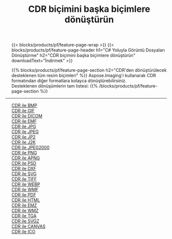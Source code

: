 ﻿---
title: CDR biçimini başka biçimlere dönüştürün 
weight: 3920
url: /tr/net/conversion/from/cdr 
lang: tr
langdirlevel: 2
locales: zh-hans,ja,it,ru,de,es,fr,nl,id,lt,pl,pt,vi,tr,ko,zh-hant,ar,hi,th,sv,cs,uk,he
description: Aspose.Imaging'i kullanarak CDR biçimini kolayca başka biçimlere dönüştürebilirsiniz
---

{{< blocks/products/pf/feature-page-wrap >}}
{{< blocks/products/pf/feature-page-header h1="C# Yoluyla Görüntü Dosyaları Dönüştürme" h2="CDR biçimini başka biçimlere dönüştürün" downloadText="İndirmek" >}}


{{% blocks/products/pf/feature-page-section  h2="CDR'den dönüştürülecek desteklenen tüm resim biçimleri" %}}
Aspose.Imaging'i kullanarak CDR formatından diğer formatlara kolayca dönüştürebilirsiniz.
<br/>
Desteklenen dönüşümlerin tam listesi:
{{% /blocks/products/pf/feature-page-section %}}
<div class="container-fluid productfamilypage bg-gray">
    <div class="convertypes bg-gray agp-content section">
        <div class="container">
		<hr style="margin-left:-20px;"/>
		<div class="row other-converters">
		    <div class='col-md-2 other-converter remove-lp remove-rp'><a href="/imaging/tr/net/conversion/cdr-to-bmp" >CDR ile BMP</a></div><div class='col-md-2 other-converter remove-lp remove-rp'><a href="/imaging/tr/net/conversion/cdr-to-gif" >CDR ile GIF</a></div><div class='col-md-2 other-converter remove-lp remove-rp'><a href="/imaging/tr/net/conversion/cdr-to-dicom" >CDR ile DICOM</a></div><div class='col-md-2 other-converter remove-lp remove-rp'><a href="/imaging/tr/net/conversion/cdr-to-emf" >CDR ile EMF</a></div><div class='col-md-2 other-converter remove-lp remove-rp'><a href="/imaging/tr/net/conversion/cdr-to-jpg" >CDR ile JPG</a></div><div class='col-md-2 other-converter remove-lp remove-rp'><a href="/imaging/tr/net/conversion/cdr-to-jpeg" >CDR ile JPEG</a></div><div class='col-md-2 other-converter remove-lp remove-rp'><a href="/imaging/tr/net/conversion/cdr-to-jp2" >CDR ile JP2</a></div><div class='col-md-2 other-converter remove-lp remove-rp'><a href="/imaging/tr/net/conversion/cdr-to-j2k" >CDR ile J2K</a></div><div class='col-md-2 other-converter remove-lp remove-rp'><a href="/imaging/tr/net/conversion/cdr-to-jpeg2000" >CDR ile JPEG2000</a></div><div class='col-md-2 other-converter remove-lp remove-rp'><a href="/imaging/tr/net/conversion/cdr-to-png" >CDR ile PNG</a></div><div class='col-md-2 other-converter remove-lp remove-rp'><a href="/imaging/tr/net/conversion/cdr-to-apng" >CDR ile APNG</a></div><div class='col-md-2 other-converter remove-lp remove-rp'><a href="/imaging/tr/net/conversion/cdr-to-psd" >CDR ile PSD</a></div><div class='col-md-2 other-converter remove-lp remove-rp'><a href="/imaging/tr/net/conversion/cdr-to-dxf" >CDR ile DXF</a></div><div class='col-md-2 other-converter remove-lp remove-rp'><a href="/imaging/tr/net/conversion/cdr-to-svg" >CDR ile SVG</a></div><div class='col-md-2 other-converter remove-lp remove-rp'><a href="/imaging/tr/net/conversion/cdr-to-tiff" >CDR ile TIFF</a></div><div class='col-md-2 other-converter remove-lp remove-rp'><a href="/imaging/tr/net/conversion/cdr-to-webp" >CDR ile WEBP</a></div><div class='col-md-2 other-converter remove-lp remove-rp'><a href="/imaging/tr/net/conversion/cdr-to-wmf" >CDR ile WMF</a></div><div class='col-md-2 other-converter remove-lp remove-rp'><a href="/imaging/tr/net/conversion/cdr-to-pdf" >CDR ile PDF</a></div><div class='col-md-2 other-converter remove-lp remove-rp'><a href="/imaging/tr/net/conversion/cdr-to-html" >CDR ile HTML</a></div><div class='col-md-2 other-converter remove-lp remove-rp'><a href="/imaging/tr/net/conversion/cdr-to-emz" >CDR ile EMZ</a></div><div class='col-md-2 other-converter remove-lp remove-rp'><a href="/imaging/tr/net/conversion/cdr-to-wmz" >CDR ile WMZ</a></div><div class='col-md-2 other-converter remove-lp remove-rp'><a href="/imaging/tr/net/conversion/cdr-to-tga" >CDR ile TGA</a></div><div class='col-md-2 other-converter remove-lp remove-rp'><a href="/imaging/tr/net/conversion/cdr-to-svgz" >CDR ile SVGZ</a></div><div class='col-md-2 other-converter remove-lp remove-rp'><a href="/imaging/tr/net/conversion/cdr-to-canvas" >CDR ile CANVAS</a></div><div class='col-md-2 other-converter remove-lp remove-rp'><a href="/imaging/tr/net/conversion/cdr-to-ico" >CDR ile ICO</a></div>
                </div>
        </div>
    </div>
</div>
<br/>

